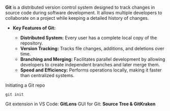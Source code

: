 **Git** is a distributed version control system designed to track changes in source code during software development. It allows multiple developers to collaborate on a project while keeping a detailed history of changes.

- **Key Features of Git:**
    
    - **Distributed System:** Every user has a complete local copy of the repository.
    - **Version Tracking:** Tracks file changes, additions, and deletions over time.
    - **Branching and Merging:** Facilitates parallel development by allowing developers to create independent branches and later merge them.
    - **Speed and Efficiency:** Performs operations locally, making it faster than centralized systems.

Initiating a Git repo

```
git init
```

Git extension in VS Code: **GitLens**
GUI for Git: **Source Tree & GitKraken**

